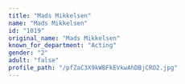```yaml
---
title: "Mads Mikkelsen"
name: "Mads Mikkelsen"
id: "1019"
original_name: "Mads Mikkelsen"
known_for_department: "Acting"
gender: "2"
adult: "false"
profile_path: "/pfZaC3X9kWBFkEVkwAhDBjCRO2.jpg"
---
```

